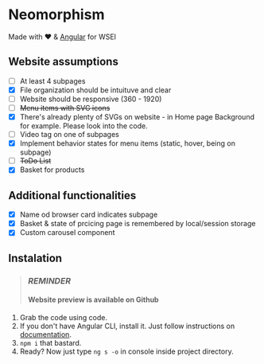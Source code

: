 # Neomorphism
Made with ❤️  & [Angular](https://angular.io/) for WSEI


## Website assumptions
- [ ] At least 4 subpages
- [x] File organization should be intuituve and clear
- [ ] Website should be responsive (360 - 1920)
- [ ] ~~Menu items with SVG icons~~
- [x] There's already plenty of SVGs on website - in Home page Background for example. Please look into the code.
- [ ] Video tag on one of subpages
- [x] Implement behavior states for menu items (static, hover, being on subpage)
- [ ] ~~ToDo List~~
- [x] Basket for products
## Additional functionalities
- [x] Name od browser card indicates subpage 
- [x] Basket & state of prcicing page is remembered by local/session storage
- [x] Custom carousel component

## Instalation
> ### **_REMINDER_**
> #### Website preview is available on Github

1. Grab the code using code.
2. If you don't have Angular CLI, install it. Just follow instructions on [documentation](https://angular.io/guide/setup-local).
3. `npm i` that bastard.
3. Ready? Now just type `ng s -o` in console inside project directory.
